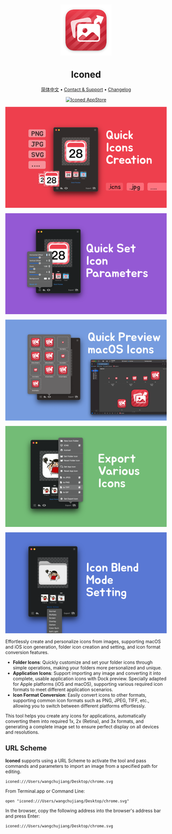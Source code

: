 <div align="center">
  <br />
  <br />
  <img src="./assets/logo.png" width="160" height="160">
  <h1>
    Iconed
  </h1>
  <!--rehype:style=border: 0;-->
  <p>
    <a href="./README.zh.md">简体中文</a> • 
    <a href="https://github.com/jaywcjlove/iconed/issues/new?assignees=jaywcjlove&labels=support%2Cfeedback%2Cquestion&projects=&template=bug_report.yml&title=%F0%9F%99%8B%E2%80%8D%E2%99%82%EF%B8%8F+Support+%26+Feedback%3A+iconed">Contact & Support</a> • 
    <a href="https://github.com/jaywcjlove/iconed/releases">Changelog</a>
  </p>
  <p>
    <a target="_blank" href="https://apps.apple.com/app/iconed/id6739444407" title="Iconed for macOS">
      <img alt="Iconed AppStore" src="https://jaywcjlove.github.io/sb/download/macos.svg" height="51">
    </a>
  </p>
</div>

![Iconed 1](./assets/screenshots-1.png)

![Iconed 2](./assets/screenshots-2.png)

![Iconed 3](./assets/screenshots-3.png)

![Iconed 4](./assets/screenshots-4.png)

![Iconed 5](./assets/screenshots-5.png)

Effortlessly create and personalize icons from images, supporting macOS and iOS icon generation, folder icon creation and setting, and icon format conversion features.

- **Folder Icons**: Quickly customize and set your folder icons through simple operations, making your folders more personalized and unique.
- **Application Icons**: Support importing any image and converting it into complete, usable application icons with Dock preview. Specially adapted for Apple platforms (iOS and macOS), supporting various required icon formats to meet different application scenarios.
- **Icon Format Conversion**: Easily convert icons to other formats, supporting common icon formats such as PNG, JPEG, TIFF, etc., allowing you to switch between different platforms effortlessly.

This tool helps you create any icons for applications, automatically converting them into required 1x, 2x (Retina), and 3x formats, and generating a complete image set to ensure perfect display on all devices and resolutions.

## URL Scheme

**Iconed** supports using a URL Scheme to activate the tool and pass commands and parameters to import an image from a specified path for editing.

```shell
iconed:///Users/wangchujiang/Desktop/chrome.svg
```

From Terminal.app or Command Line:

```shell
open "iconed:///Users/wangchujiang/Desktop/chrome.svg"
```

In the browser, copy the following address into the browser's address bar and press Enter:

```shell
iconed:///Users/wangchujiang/Desktop/chrome.svg
```

<!--released v1.0.0-->